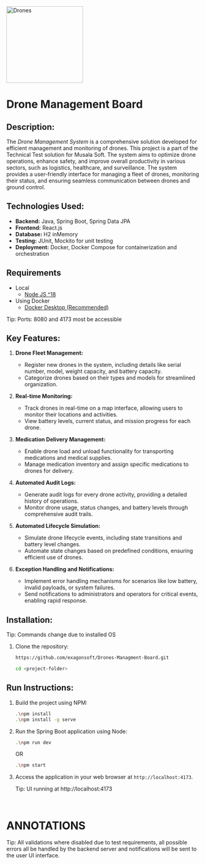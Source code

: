 <link rel="stylesheet" href="../src/main/resources/static/assets/styles.css">
 <div class="logo-container">
    <img src="../src/main/resources/static/assets/logo.png" alt="Drones" width=200px class="logo" />
  </div>

# Drone Management Board


**Description:**
-

The *Drone Management System* is a comprehensive solution developed for efficient management and monitoring of drones. This project is a part of the Technical Test solution for Musala Soft. The system aims to optimize drone operations, enhance safety, and improve overall productivity in various sectors, such as logistics, healthcare, and surveillance. The system provides a user-friendly interface for managing a fleet of drones, monitoring their status, and ensuring seamless communication between drones and ground control.

**Technologies Used:**
-
- **Backend:** Java, Spring Boot, Spring Data JPA
- **Frontend:** React.js
- **Database:** H2 inMemory
- **Testing:** JUnit, Mockito for unit testing
- **Deployment:** Docker, Docker Compose for containerization and orchestration

**Requirements**
-
- Local
  - [Node JS ^18](https://nodejs.org/en/download/current)
- Using Docker
  - [Docker Desktop (Recommended)](https://docs.docker.com/desktop/install/windows-install/)
<div class="tip">
    Tip: Ports: 8080 and 4173 most be accessible
</div>

**Key Features:**
-

1. **Drone Fleet Management:**
   - Register new drones in the system, including details like serial number, model, weight capacity, and battery capacity.
   - Categorize drones based on their types and models for streamlined organization.

2. **Real-time Monitoring:**
   - Track drones in real-time on a map interface, allowing users to monitor their locations and activities.
   - View battery levels, current status, and mission progress for each drone.

3. **Medication Delivery Management:**
   - Enable drone load and unload functionality for transporting medications and medical supplies.
   - Manage medication inventory and assign specific medications to drones for delivery.

4. **Automated Audit Logs:**
   - Generate audit logs for every drone activity, providing a detailed history of operations.
   - Monitor drone usage, status changes, and battery levels through comprehensive audit trails.

5. **Automated Lifecycle Simulation:**
   - Simulate drone lifecycle events, including state transitions and battery level changes.
   - Automate state changes based on predefined conditions, ensuring efficient use of drones.

6. **Exception Handling and Notifications:**
   - Implement error handling mechanisms for scenarios like low battery, invalid payloads, or system failures.
   - Send notifications to administrators and operators for critical events, enabling rapid response.

**Installation:**
-

<div class="tip">
    Tip: Commands change due to installed OS
</div>

1. Clone the repository:
   ```bash
   https://github.com/exagonsoft/Drones-Managment-Board.git

   cd <project-folder>
   ```



**Run Instructions:**
-

1. Build the project using NPM:
   ```bash
   .\npm install
   .\npm install -g serve
   ```

2. Run the Spring Boot application using Node:
   ```bash
   .\npm run dev
   ```
   OR

   ```bash
   .\npm start
   ```


3. Access the application in your web browser at `http://localhost:4173`.
    <div class="tip">
        Tip: UI running at http://localhost:4173
    </div>

<br/>

# ANNOTATIONS

<div class="tip">
    Tip: All validations where disabled due to test requirements, all possible errors all be handled by the backend server and notifications will be sent to the user UI interface.
</div>